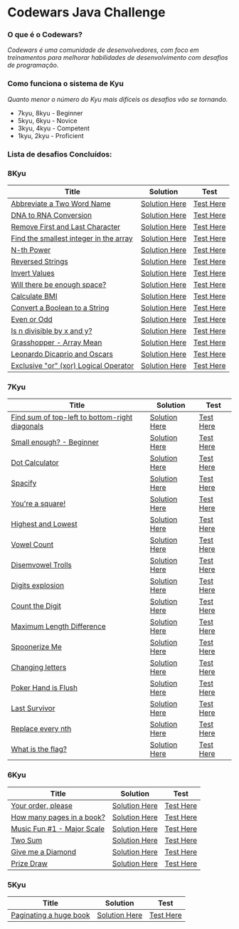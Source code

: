 #  Codewars Java Challenge

### O que é o Codewars?
_Codewars é uma comunidade de desenvolvedores, com foco em treinamentos para melhorar habilidades de desenvolvimento com
desafios de programação_.

### Como funciona o sistema de Kyu
_Quanto menor o número do Kyu mais difíceis os desafios vão se tornando._

- 7kyu, 8kyu - Beginner
- 5kyu, 6kyu - Novice
- 3kyu, 4kyu - Competent
- 1kyu, 2kyu - Proficient


### Lista de desafios Concluídos: 


### 8Kyu 

| Title                                                                                            | Solution                                                                                                                              | Test                                                                                                                                  |
|--------------------------------------------------------------------------------------------------|---------------------------------------------------------------------------------------------------------------------------------------|---------------------------------------------------------------------------------------------------------------------------------------|
| [Abbreviate a Two Word Name](https://www.codewars.com/kata/57eadb7ecd143f4c9c0000a3)             | [Solution Here](https://github.com/CleuJunior/Codewars-Java/blob/main/src/main/java/com/br/javawars/kyu_8/AbbreviateTwoWords.java)    | [Test Here](https://github.com/CleuJunior/Codewars-Java/blob/main/src/test/java/com/br/javawars/kyu_8/AbbreviateTwoWordsTest.java)    |
| [DNA to RNA Conversion](https://www.codewars.com/kata/5556282156230d0e5e000089)                  | [Solution Here](https://github.com/CleuJunior/Codewars-Java/blob/main/src/main/java/com/br/javawars/kyu_8/BioDNA.java)                | [Test Here](https://github.com/CleuJunior/Codewars-Java/blob/main/src/test/java/com/br/javawars/kyu_8/BioDNATest.java)                |
| [Remove First and Last Character](https://www.codewars.com/kata/56bc28ad5bdaeb48760009b0)        | [Solution Here](https://github.com/CleuJunior/Codewars-Java/blob/main/src/main/java/com/br/javawars/kyu_8/RemoveChars.java)           | [Test Here](https://github.com/CleuJunior/Codewars-Java/blob/main/src/test/java/com/br/javawars/kyu_8/RemoveCharsTest.java)           |
| [Find the smallest integer in the array](https://www.codewars.com/kata/55a2d7ebe362935a210000b2) | [Solution Here](https://github.com/CleuJunior/Codewars-Java/blob/main/src/main/java/com/br/javawars/kyu_8/SmallestIntegerFinder.java) | [Test Here](https://github.com/CleuJunior/Codewars-Java/blob/main/src/test/java/com/br/javawars/kyu_8/SmallestIntegerFinderTest.java) |
| [N-th Power](https://www.codewars.com/kata/57d814e4950d8489720008db)                             | [Solution Here](https://github.com/CleuJunior/Codewars-Java/blob/main/src/main/java/com/br/javawars/kyu_8/NthPower.java)              | [Test Here](https://github.com/CleuJunior/Codewars-Java/blob/main/src/test/java/com/br/javawars/kyu_8/NthPowerTest.java)              |
| [Reversed Strings](https://www.codewars.com/kata/5168bb5dfe9a00b126000018)                       | [Solution Here](https://github.com/CleuJunior/Codewars-Java/blob/main/src/main/java/com/br/javawars/kyu_8/ReversedString.java)        | [Test Here](https://github.com/CleuJunior/Codewars-Java/tree/main/src/test/java/com/br/javawars/kyu_8)                                |
| [Invert Values](https://www.codewars.com/kata/5899dc03bc95b1bf1b0000ad)                          | [Solution Here](https://github.com/CleuJunior/Codewars-Java/blob/main/src/main/java/com/br/javawars/kyu_8/InvertValues.java)          | [Test Here](https://github.com/CleuJunior/Codewars-Java/blob/main/src/test/java/com/br/javawars/kyu_8/InvertValuesTest.java)          |
| [Will there be enough space?](https://www.codewars.com/kata/5875b200d520904a04000003)            | [Solution Here](https://github.com/CleuJunior/Codewars-Java/blob/main/src/main/java/com/br/javawars/kyu_8/Bob.java)                   | [Test Here](https://github.com/CleuJunior/Codewars-Java/blob/main/src/test/java/com/br/javawars/kyu_8/BobTest.java)                   |
| [Calculate BMI](https://www.codewars.com/kata/57a429e253ba3381850000fb)                          | [Solution Here](https://github.com/CleuJunior/Codewars-Java/blob/main/src/main/java/com/br/javawars/kyu_8/Calculate.java)             | [Test Here](https://github.com/CleuJunior/Codewars-Java/blob/main/src/test/java/com/br/javawars/kyu_8/CalculateTest.java)             |
| [Convert a Boolean to a String](https://www.codewars.com/kata/551b4501ac0447318f0009cd)          | [Solution Here](https://github.com/CleuJunior/Codewars-Java/blob/main/src/main/java/com/br/javawars/kyu_8/BooleanToString.java)       | [Test Here](https://github.com/CleuJunior/Codewars-Java/blob/main/src/test/java/com/br/javawars/kyu_8/BooleanToStringTest.java)       |
| [Even or Odd](https://www.codewars.com/kata/53da3dbb4a5168369a0000fe)                            | [Solution Here](https://github.com/CleuJunior/Codewars-Java/blob/main/src/main/java/com/br/javawars/kyu_8/EvenOrOdd.java)             | [Test Here](https://github.com/CleuJunior/Codewars-Java/blob/main/src/test/java/com/br/javawars/kyu_8/EvenOrOddTest.java)             |
| [Is n divisible by x and y?](https://www.codewars.com/kata/5545f109004975ea66000086)             | [Solution Here](https://github.com/CleuJunior/Codewars-Java/blob/main/src/main/java/com/br/javawars/kyu_8/DivisibleNb.java)           | [Test Here](https://github.com/CleuJunior/Codewars-Java/blob/main/src/test/java/com/br/javawars/kyu_8/DivisibleNbTest.java)           |
| [Grasshopper - Array Mean](https://www.codewars.com/kata/55d277882e139d0b6000005d)               | [Solution Here](https://github.com/CleuJunior/Codewars-Java/blob/main/src/main/java/com/br/javawars/kyu_8/GrassHopper.java)           | [Test Here](https://github.com/CleuJunior/Codewars-Java/blob/main/src/test/java/com/br/javawars/kyu_8/GrassHopperTest.java)           |
| [Leonardo Dicaprio and Oscars](https://www.codewars.com/kata/56d49587df52101de70011e4)           | [Solution Here](https://github.com/CleuJunior/Codewars-Java/blob/main/src/main/java/com/br/javawars/kyu_8/LeonardoOscar.java)         | [Test Here](https://github.com/CleuJunior/Codewars-Java/blob/main/src/test/java/com/br/javawars/kyu_8/LeonardoOscarTest.java)         |
| [Exclusive "or" (xor) Logical Operator](https://www.codewars.com/kata/56fa3c5ce4d45d2a52001b3c)  | [Solution Here](https://github.com/CleuJunior/Codewars-Java/blob/main/src/main/java/com/br/javawars/kyu_8/XOR.java)                   | [Test Here](https://github.com/CleuJunior/Codewars-Java/blob/main/src/test/java/com/br/javawars/kyu_8/XORTest.java)                   |

### 7Kyu

| Title                                                                                                    | Solution                                                                                                                        | Test                                                                                                                            |
|----------------------------------------------------------------------------------------------------------|---------------------------------------------------------------------------------------------------------------------------------|---------------------------------------------------------------------------------------------------------------------------------|
| [Find sum of top-left to bottom-right diagonals](https://www.codewars.com/kata/5545f109004975ea66000086) | [Solution Here](https://github.com/CleuJunior/Codewars-Java/blob/main/src/main/java/com/br/javawars/kyu_7/Diagonal.java)        | [Test Here](https://github.com/CleuJunior/Codewars-Java/blob/main/src/test/java/com/br/javawars/kyu_7/DiagonalTest.java)        |
| [Small enough? - Beginner](https://www.codewars.com/kata/57cc981a58da9e302a000214)                       | [Solution Here](https://github.com/CleuJunior/Codewars-Java/blob/main/src/main/java/com/br/javawars/kyu_7/SmallEnough.java)     | [Test Here](https://github.com/CleuJunior/Codewars-Java/blob/main/src/test/java/com/br/javawars/kyu_7/SmallEnoughTest.java)     |
| [Dot Calculator](https://www.codewars.com/kata/6071ef9cbe6ec400228d9531)                                 | [Solution Here](https://github.com/CleuJunior/Codewars-Java/blob/main/src/main/java/com/br/javawars/kyu_7/DotCalculator.java)   | [Test Here](https://github.com/CleuJunior/Codewars-Java/blob/main/src/test/java/com/br/javawars/kyu_7/DotCalculatorTest.java)   |
| [Spacify](https://www.codewars.com/kata/57f8ee485cae443c4d000127)                                        | [Solution Here](https://github.com/CleuJunior/Codewars-Java/blob/main/src/main/java/com/br/javawars/kyu_7/Spacify.java)         | [Test Here](https://github.com/CleuJunior/Codewars-Java/blob/main/src/test/java/com/br/javawars/kyu_7/SpacifyTest.java)         |
| [You're a square!](https://www.codewars.com/kata/54c27a33fb7da0db0100040e)                               | [Solution Here](https://github.com/CleuJunior/Codewars-Java/blob/main/src/main/java/com/br/javawars/kyu_7/Square.java)          | [Test Here](https://github.com/CleuJunior/Codewars-Java/blob/main/src/test/java/com/br/javawars/kyu_7/SquareTest.java)          |
| [Highest and Lowest](https://www.codewars.com/kata/554b4ac871d6813a03000035)                             | [Solution Here](https://github.com/CleuJunior/Codewars-Java/blob/main/src/main/java/com/br/javawars/kyu_7/HighestLowest.java)   | [Test Here](https://github.com/CleuJunior/Codewars-Java/blob/main/src/test/java/com/br/javawars/kyu_7/HighestLowestTest.java)   |
| [Vowel Count](https://www.codewars.com/kata/54ff3102c1bad923760001f3)                                    | [Solution Here](https://github.com/CleuJunior/Codewars-Java/blob/main/src/main/java/com/br/javawars/kyu_7/Vowels.java)          | [Test Here](https://github.com/CleuJunior/Codewars-Java/blob/main/src/test/java/com/br/javawars/kyu_7/VowelsTest.java)          |
| [Disemvowel Trolls](https://www.codewars.com/kata/52fba66badcd10859f00097e)                              | [Solution Here](https://github.com/CleuJunior/Codewars-Java/blob/main/src/main/java/com/br/javawars/kyu_7/Troll.java)           | [Test Here](https://github.com/CleuJunior/Codewars-Java/blob/main/src/test/java/com/br/javawars/kyu_7/TrollTest.java)           |
| [Digits explosion](https://www.codewars.com/kata/585b1fafe08bae9988000314)                               | [Solution Here](https://github.com/CleuJunior/Codewars-Java/blob/main/src/main/java/com/br/javawars/kyu_7/DigitsExplosion.java) | [Test Here](https://github.com/CleuJunior/Codewars-Java/blob/main/src/test/java/com/br/javawars/kyu_7/DigitsExplosionTest.java) |
| [Count the Digit](https://www.codewars.com/kata/566fc12495810954b1000030/)                               | [Solution Here](https://github.com/CleuJunior/Codewars-Java/blob/main/src/main/java/com/br/javawars/kyu_7/CountDig.java)        | [Test Here](https://github.com/CleuJunior/Codewars-Java/blob/main/src/test/java/com/br/javawars/kyu_7/CountDigTest.java)        |
| [Maximum Length Difference](https://www.codewars.com/kata/5663f5305102699bad000056)                      | [Solution Here](https://github.com/CleuJunior/Codewars-Java/blob/main/src/main/java/com/br/javawars/kyu_7/MaxDiffLength.java)   | [Test Here](https://github.com/CleuJunior/Codewars-Java/blob/main/src/test/java/com/br/javawars/kyu_7/MaxDiffLengthTest.java)   |
| [Spoonerize Me](https://www.codewars.com/kata/56b8903933dbe5831e000c76)                                  | [Solution Here](https://github.com/CleuJunior/Codewars-Java/blob/main/src/main/java/com/br/javawars/kyu_7/Spooner.java)         | [Test Here](https://github.com/CleuJunior/Codewars-Java/blob/main/src/test/java/com/br/javawars/kyu_7/SpoonerTest.java)         |
| [Changing letters](https://www.codewars.com/kata/5831c204a31721e2ae000294/)                              | [Solution Here](https://github.com/CleuJunior/Codewars-Java/blob/main/src/main/java/com/br/javawars/kyu_7/ChangingLetters.java) | [Test Here](https://github.com/CleuJunior/Codewars-Java/blob/main/src/test/java/com/br/javawars/kyu_7/ChangingLettersTest.java) |
| [Poker Hand is Flush](https://www.codewars.com/kata/5acbc3b3481ebb23a400007d)                            | [Solution Here](https://github.com/CleuJunior/Codewars-Java/blob/main/src/main/java/com/br/javawars/kyu_7/PokerHand.java)       | [Test Here](https://github.com/CleuJunior/Codewars-Java/blob/main/src/test/java/com/br/javawars/kyu_7/PokerHandTest.java)       |
| [Last Survivor](https://www.codewars.com/kata/609eee71109f860006c377d1)                                  | [Solution Here](https://github.com/CleuJunior/Codewars-Java/blob/main/src/main/java/com/br/javawars/kyu_7/LastSurvivor.java)    | [Test Here](https://github.com/CleuJunior/Codewars-Java/blob/main/src/test/java/com/br/javawars/kyu_7/LastSurvivorTest.java)    |
| [Replace every nth](https://www.codewars.com/kata/57fcaed83206fb15fd00027a)                              | [Solution Here](https://github.com/CleuJunior/Codewars-Java/blob/main/src/main/java/com/br/javawars/kyu_7/ReplaceEverynth.java) | [Test Here](https://github.com/CleuJunior/Codewars-Java/blob/main/src/test/java/com/br/javawars/kyu_7/ReplaceEverynthTest.java) |
| [What is the flag?](https://www.codewars.com/kata/61efc02e4fd88600343b5c58)                              | [Solution Here](https://github.com/CleuJunior/Codewars-Java/blob/main/src/main/java/com/br/javawars/kyu_7/TheFlag.java)         | [Test Here](https://github.com/CleuJunior/Codewars-Java/blob/main/src/test/java/com/br/javawars/kyu_7/TheFlagTest.java)         |


### 6Kyu

| Title                                                                                | Solution                                                                                                                            | Test                                                                                                                                |
|--------------------------------------------------------------------------------------|-------------------------------------------------------------------------------------------------------------------------------------|-------------------------------------------------------------------------------------------------------------------------------------|
| [Your order, please](https://www.codewars.com/kata/55c45be3b2079eccff00010f)         | [Solution Here](https://github.com/CleuJunior/Codewars-Java/blob/main/src/main/java/com/br/javawars/kyu_6/Order.java)               | [Test Here](https://github.com/CleuJunior/Codewars-Java/blob/main/src/test/java/com/br/javawars/kyu_6/OrderTest.java)               |
| [How many pages in a book?](https://www.codewars.com/kata/622de76d28bf330057cd6af8)  | [Solution Here](https://github.com/CleuJunior/Codewars-Java/blob/main/src/main/java/com/br/javawars/kyu_6/HowManyPagesInABook.java) | [Test Here](https://github.com/CleuJunior/Codewars-Java/blob/main/src/test/java/com/br/javawars/kyu_6/HowManyPagesInABookTest.java) |
| [Music Fun #1 - Major Scale](https://www.codewars.com/kata/5c1b25bc85042749e9000043) | [Solution Here](https://github.com/CleuJunior/Codewars-Java/blob/main/src/main/java/com/br/javawars/kyu_6/MajorScale.java)          | [Test Here](https://github.com/CleuJunior/Codewars-Java/blob/main/src/test/java/com/br/javawars/kyu_6/MajorScaleTest.java)          |
| [Two Sum](https://www.codewars.com/kata/52c31f8e6605bcc646000082)                    | [Solution Here](https://github.com/CleuJunior/Codewars-Java/blob/main/src/main/java/com/br/javawars/kyu_6/TwoSum.java)              | [Test Here](https://github.com/CleuJunior/Codewars-Java/blob/main/src/test/java/com/br/javawars/kyu_6/TwoSumTest.java)              |
| [Give me a Diamond](https://www.codewars.com/kata/5503013e34137eeeaa001648)          | [Solution Here](https://github.com/CleuJunior/Codewars-Java/blob/main/src/main/java/com/br/javawars/kyu_6/Diamond.java)             | [Test Here](https://github.com/CleuJunior/Codewars-Java/blob/main/src/test/java/com/br/javawars/kyu_6/DiamondTest.java)             |
| [Prize Draw](https://www.codewars.com/kata/5616868c81a0f281e500005c)                 | [Solution Here](https://github.com/CleuJunior/Codewars-Java/blob/main/src/main/java/com/br/javawars/kyu_6/PrizeDraw.java)           | [Test Here](https://github.com/CleuJunior/Codewars-Java/blob/main/src/test/java/com/br/javawars/kyu_6/PrizeDrawTest.java)           |


### 5Kyu

| Title                                                                            | Solution                                                                                                                | Test                                                                                                                    |
|----------------------------------------------------------------------------------|-------------------------------------------------------------------------------------------------------------------------|-------------------------------------------------------------------------------------------------------------------------|
| [Paginating a huge book](https://www.codewars.com/kata/55905b7597175ffc1a00005a) | [Solution Here](https://github.com/CleuJunior/Codewars-Java/blob/main/src/main/java/com/br/javawars/kyu_5/BookNum.java) | [Test Here](https://github.com/CleuJunior/Codewars-Java/blob/main/src/test/java/com/br/javawars/kyu_5/BookNumTest.java) |
